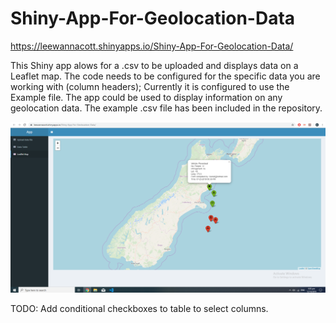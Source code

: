 # Shiny-App-For-Geolocation-Data

https://leewannacott.shinyapps.io/Shiny-App-For-Geolocation-Data/

This Shiny app alows for a .csv to be uploaded and displays data on a Leaflet map. The code needs to be configured for the specific data you are working with (column headers); Currently it is configured to use the Example file. The app could be used to display information on any geolocation data. The example .csv file has been included in the repository. 

![Screenshot](https://github.com/LeeWannacott/Shiny-App-For-Geolocation-Data/blob/master/Geolocation%20data%20displayed%20in%20leaflet%20map%20image..png)

TODO: 
Add conditional checkboxes to table to select columns.
